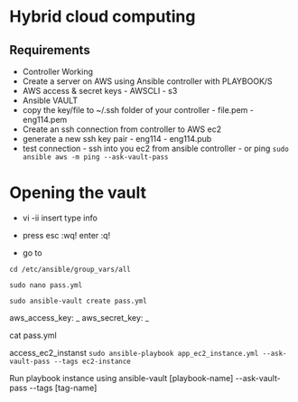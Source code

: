 # Hybrid cloud computing

## Requirements
- Controller Working
- Create a server on AWS using Ansible controller with PLAYBOOK/S
- AWS access & secret keys - AWSCLI - s3
- Ansible VAULT
- copy the key/file to ~/.ssh folder of your controller - file.pem - eng114.pem 
- Create an ssh connection from controller to AWS ec2
- generate a new ssh key pair - eng114 - eng114.pub
- test connection - ssh into you ec2 from ansible controller - or ping
`sudo ansible aws -m ping --ask-vault-pass`

# Opening the vault
- vi
-ii insert
type info
- press esc :wq! enter :q!

- go to 

`cd /etc/ansible/group_vars/all`

`sudo nano pass.yml`

`sudo ansible-vault create pass.yml`

aws_access_key: _
aws_secret_key: _

cat pass.yml

access_ec2_instanst `sudo ansible-playbook app_ec2_instance.yml --ask-vault-pass --tags ec2-instance`

Run playbook instance using
ansible-vault [playbook-name] --ask-vault-pass --tags [tag-name]